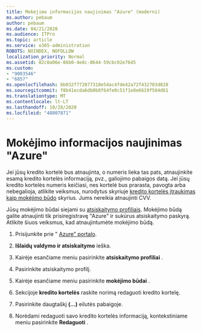 ```yaml
---
title: Mokėjimo informacijos naujinimas "Azure" (moderni)
ms.author: pebaum
author: pebaum
ms.date: 04/21/2020
ms.audience: ITPro
ms.topic: article
ms.service: o365-administration
ROBOTS: NOINDEX, NOFOLLOW
localization_priority: Normal
ms.assetid: 82c0a06e-86b0-4e8c-8644-59cbc02e7645
ms.custom:
- "9003546"
- "6857"
ms.openlocfilehash: bb032f772077318e54ac4fde42a72f432703d828
ms.sourcegitcommit: f8b41ecda6db0b8f64fe0c51f1e8e6619f504d61
ms.translationtype: MT
ms.contentlocale: lt-LT
ms.lasthandoff: 10/28/2020
ms.locfileid: "48807871"
---
```

# <a name="update-payment-details-in-azure"></a>Mokėjimo informacijos naujinimas "Azure"

Jei jūsų kredito kortelė bus atnaujinta, o numeris lieka tas pats, atnaujinkite esamą kredito kortelės informaciją, pvz., galiojimo pabaigos datą. Jei jūsų kredito kortelės numeris keičiasi, nes kortelė bus prarasta, pavogta arba nebegalioja, atlikite veiksmus, nurodytus skyriuje [kredito kortelės įtraukimas kaip mokėjimo būdo](https://docs.microsoft.com/azure/cost-management-billing/manage/change-credit-card?WT.mc_id=Portal-Microsoft_Azure_Support#addcard) skyrius. Jums nereikia atnaujinti CVV.

Jūsų mokėjimo būdai siejami su [atsiskaitymo profiliais](https://docs.microsoft.com/azure/billing/billing-how-to-change-credit-card?WT.mc_id=Portal-Microsoft_Azure_Support#change-payment-method-for-a-billing-profile). Mokėjimo būdą galite atnaujinti tik prisiregistravę "Azure" ir sukūrus atsiskaitymo paskyrą. Atlikite šiuos veiksmus, kad atnaujintumėte mokėjimo būdą.

1. Prisijunkite prie " [Azure" portalo](https://portal.azure.com/).

2. **Išlaidų valdymo ir atsiskaitymo** ieška.

3. Kairėje esančiame meniu pasirinkite **atsiskaitymo profiliai** .

4. Pasirinkite atsiskaitymo profilį.

5. Kairėje esančiame meniu pasirinkite **mokėjimo būdai** .

6. Sekcijoje **kredito kortelės** raskite norimą redaguoti kredito kortelę.
7. Pasirinkite daugtaškį **(...)** eilutės pabaigoje.

8. Norėdami redaguoti savo kredito kortelės informaciją, kontekstiniame meniu pasirinkite  **Redaguoti**  .
